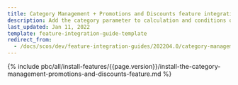 ```yaml
---
title: Category Management + Promotions and Discounts feature integration
description: Add the category parameter to calculation and conditions queries in the Promotions & Discounts feature.
last_updated: Jan 11, 2022
template: feature-integration-guide-template
redirect_from:
  - /docs/scos/dev/feature-integration-guides/202204.0/category-management-promotions-and-discounts-feature-integration.html
---
```

{% include pbc/all/install-features/{{page.version}}/install-the-category-management-promotions-and-discounts-feature.md %} <!-- To edit, see /_includes/pbc/all/install-features/202204.0/install-the-category-management-promotions-and-discounts-feature.md -->
